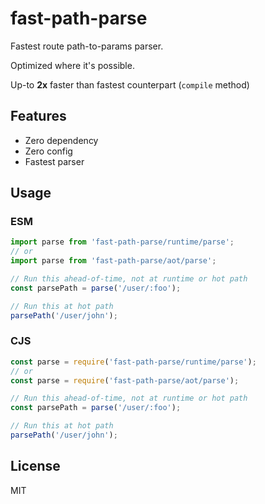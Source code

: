 # fast-path-parse

Fastest route path-to-params parser.

Optimized where it's possible.

Up-to **2x** faster than fastest counterpart (`compile` method)

## Features

- Zero dependency
- Zero config
- Fastest parser

## Usage

### ESM

```js
import parse from 'fast-path-parse/runtime/parse';
// or
import parse from 'fast-path-parse/aot/parse';

// Run this ahead-of-time, not at runtime or hot path
const parsePath = parse('/user/:foo');

// Run this at hot path
parsePath('/user/john');
```

### CJS

```js
const parse = require('fast-path-parse/runtime/parse');
// or
const parse = require('fast-path-parse/aot/parse');

// Run this ahead-of-time, not at runtime or hot path
const parsePath = parse('/user/:foo');

// Run this at hot path
parsePath('/user/john');
```

## License

MIT
